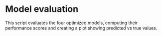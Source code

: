 #  Model evaluation

This script evaluates the four optimized models, computing their performance scores and creating a plot showing predicted vs true values.
